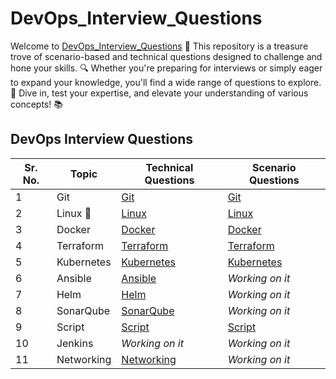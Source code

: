 # DevOps_Interview_Questions

Welcome to [DevOps_Interview_Questions](https://github.com/pranav278/DevOps_Interview_Questions/edit/main/README.md) 🌟 This repository is a treasure trove of scenario-based and technical questions designed to challenge and hone your skills. 🔍 Whether you're preparing for interviews or simply eager to expand your knowledge, you'll find a wide range of questions to explore. 🚀 Dive in, test your expertise, and elevate your understanding of various concepts! 📚


## DevOps Interview Questions

| Sr. No. | Topic      | Technical Questions                                                                                           | Scenario Questions                                                                 |
|--------|------------|---------------------------------------------------------------------------------------------------------------|-------------------------------------------------------------------------------------|
| 1      | Git        | [Git](https://github.com/pranav278/DevOps_Interview_Questions/blob/main/Technical%20Based%20%20/Git.md)       | [Git](https://github.com/pranav278/DevOps_Interview_Questions/blob/main/Scenario%20Based%20/Git.md) |
| 2      | Linux 🐧    | [Linux](https://github.com/pranav278/DevOps_Interview_Questions/blob/05a36efd906b717760009dd051107e946dccf6cb/Technical%20Based%20%20/Linux.md) | [Linux](https://github.com/pranav278/DevOps_Senariao_Based_Questions/blob/9bb42acdcc976e6de908e501ad72e6064eb9caaa/Scenario%20Based%20/Linux.md) |
| 3      | Docker     | [Docker](https://github.com/pranav-infrabuild/DevOps_Interview_Questions/blob/main/Technical%20Based%20%20/Docker.md)| [Docker](https://github.com/pranav278/DevOps_Interview_Questions/blob/df6fe3c93a9563700fc795e220256178488a1100/Scenario%20Based%20/Docker.md) |
| 4      | Terraform  | [Terraform](https://github.com/pranav278/DevOps_Interview_Questions/blob/main/Technical%20Based%20%20/Terraform.md) | [Terraform](https://github.com/pranav-infrabuild/DevOps_Interview_Questions/blob/main/Scenario%20Based%20/Terraform.md) |
| 5      | Kubernetes | [Kubernetes](https://github.com/pranav278/DevOps_Interview_Questions/blob/main/Technical%20Based%20%20/Kubernates.md) | [Kubernetes](https://github.com/pranav278/DevOps_Interview_Questions/blob/main/Scenario%20Based%20/Kubernetes) |
| 6      | Ansible    | [Ansible](https://github.com/pranav278/DevOps_Interview_Questions/blob/main/Technical%20Based%20%20/Ansible.md) | *Working on it*                                                                |
| 7      | Helm       | [Helm](https://github.com/pranav278/DevOps_Interview_Questions/blob/main/Technical%20Based%20%20/Helm.md)       |  *Working on it*                                                              |
| 8      | SonarQube  | [SonarQube](https://github.com/pranav278/DevOps_Interview_Questions/blob/main/Technical%20Based%20%20/Sonarcube.md) | *Working on it*  | 
| 9      | Script      | [Script](https://github.com/pranav-infrabuild/DevOps_Interview_Questions/blob/main/Scenario%20Based%20/Scripting.md) | [Script](https://github.com/pranav-infrabuild/DevOps_Interview_Questions/blob/main/Scenario%20Based%20/Scripting.md)     |
| 10     | Jenkins     | *Working on it*                                                                                           | *Working on it*        |
| 11     | Networking  | [Networking](https://github.com/pranav-infrabuild/DevOps_Interview_Questions/blob/main/Technical%20Based%20%20/Networking.md)| *Working on it*     | 









